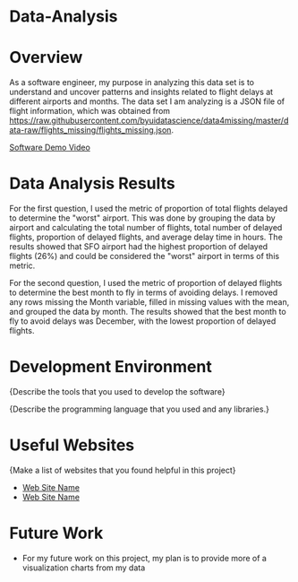 # Data-Analysis

# Overview

As a software engineer, my purpose in analyzing this data set is to understand and uncover patterns and insights related to flight delays at different airports and months. The data set I am analyzing is a JSON file of flight information, which was obtained from https://raw.githubusercontent.com/byuidatascience/data4missing/master/data-raw/flights_missing/flights_missing.json.


[Software Demo Video](http://youtube.link.goes.here)

# Data Analysis Results

For the first question, I used the metric of proportion of total flights delayed to determine the "worst" airport. This was done by grouping the data by airport and calculating the total number of flights, total number of delayed flights, proportion of delayed flights, and average delay time in hours. The results showed that SFO airport had the highest proportion of delayed flights (26%) and could be considered the "worst" airport in terms of this metric.

For the second question, I used the metric of proportion of delayed flights to determine the best month to fly in terms of avoiding delays. I removed any rows missing the Month variable, filled in missing values with the mean, and grouped the data by month. The results showed that the best month to fly to avoid delays was December, with the lowest proportion of delayed flights.

# Development Environment
{Describe the tools that you used to develop the software}


{Describe the programming language that you used and any libraries.}

# Useful Websites

{Make a list of websites that you found helpful in this project}
* [Web Site Name](http://url.link.goes.here)
* [Web Site Name](http://url.link.goes.here)

# Future Work

* For my future work on this project, my plan is to provide more of a visualization charts from my data
